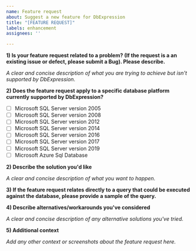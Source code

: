 ```yaml
---
name: Feature request
about: Suggest a new feature for DbExpression
title: "[FEATURE REQUEST]"
labels: enhancement
assignees: ''

---
```


**1) Is your feature request related to a problem? (If the request is a an existing issue or defect, please submit a Bug).  Please describe.**

_A clear and concise description of what you are trying to achieve but isn't supported by DbExpression._

**2) Does the feature request apply to a specific database platform currently supported by DbExpression?**

- [ ] Microsoft SQL Server version 2005
- [ ] Microsoft SQL Server version 2008
- [ ] Microsoft SQL Server version 2012
- [ ] Microsoft SQL Server version 2014
- [ ] Microsoft SQL Server version 2016
- [ ] Microsoft SQL Server version 2017
- [ ] Microsoft SQL Server version 2019
- [ ] Microsoft Azure Sql Database

**2) Describe the solution you'd like**

_A clear and concise description of what you want to happen._

**3) If the feature request relates directly to a query that could be executed against the database, please provide a sample of the query.**

**4) Describe alternatives/workarounds you've considered**

_A clear and concise description of any alternative solutions you've tried._

**5) Additional context**

_Add any other context or screenshots about the feature request here._
